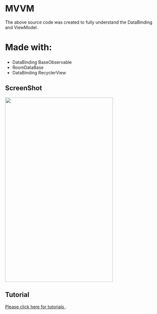 # MVVM

The above source code was created to fully understand the DataBinding and ViewModel.
# Made with:
###  
- DataBinding BaseObservable
- RoomDataBase
- DataBinding RecyclerView

## ScreenShot
<img src="https://raw.githubusercontent.com/shakbari435/MVVM/master/mvvm.jpg" height="600" width="350">

## Tutorial
[Please click here for tutorials ](http://phoenixdevs.ir/1397/12/19/%d9%85%d8%b9%d9%85%d8%a7%d8%b1%db%8c-mvvm-%da%86%db%8c%d8%b3%d8%aa-%d8%9f/).


